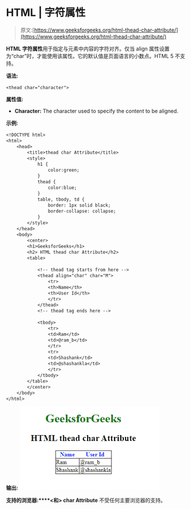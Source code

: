 # HTML | 字符属性

> 原文:[https://www.geeksforgeeks.org/html-thead-char-attribute/](https://www.geeksforgeeks.org/html-thead-char-attribute/)

**HTML 字符属性**用于指定与元素中内容的字符对齐。仅当 align 属性设置为“char”时，才能使用该属性。它的默认值是页面语言的小数点。HTML 5 不支持。

**语法:**

```
<thead char="character">
```

**属性值:**

*   **Character:** The character used to specify the content to be aligned.

**示例:**

```
<!DOCTYPE html> 
<html> 
    <head> 
        <title>thead char Attribute</title> 
        <style> 
            h1 { 
                color:green; 
            } 
            thead { 
                color:blue; 
            } 
            table, tbody, td { 
                border: 1px solid black; 
                border-collapse: collapse; 
            } 
        </style> 
    </head> 
    <body> 
        <center> 
        <h1>GeeksforGeeks</h1> 
        <h2> HTML thead char Attribute</h2> 
        <table> 

            <!-- thead tag starts from here -->
            <thead align="char" char="M"> 
                <tr> 
                <th>Name</th> 
                <th>User Id</th> 
                </tr> 
            </thead> 
            <!-- thead tag ends here -->

            <tbody> 
                <tr> 
                <td>Ram</td> 
                <td>@ram_b</td> 
                </tr> 
                <tr> 
                <td>Shashank</td> 
                <td>@shashankla</td> 
                </tr> 
            </tbody> 
        </table> 
        </center> 
    </body> 
</html>                     
```

**输出:**
![](img/026ee7c89dc592258df90edcebe02eae.png)

**支持的浏览器:****<和> char Attribute** 不受任何主要浏览器的支持。